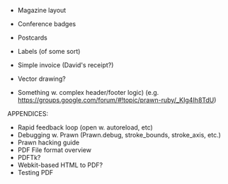 * Magazine layout
* Conference badges
* Postcards
* Labels (of some sort)
* Simple invoice (David's receipt?)
* Vector drawing?

* Something w. complex header/footer logic)
(e.g. https://groups.google.com/forum/#!topic/prawn-ruby/_KIg4Ih8TdU)

APPENDICES:

* Rapid feedback loop (open w. autoreload, etc)
* Debugging w. Prawn (Prawn.debug, stroke_bounds, stroke_axis, etc.)
* Prawn hacking guide
* PDF File format overview
* PDFTk?
* Webkit-based HTML to PDF?
* Testing PDF
